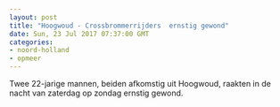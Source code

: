 ```yaml
---
layout: post
title: "Hoogwoud - Crossbrommerrijders  ernstig gewond"
date: Sun, 23 Jul 2017 07:37:00 GMT
categories: 
- noord-holland 
- opmeer 
---
```


Twee 22-jarige mannen, beiden afkomstig uit  Hoogwoud, raakten in de nacht van zaterdag op zondag ernstig gewond.
